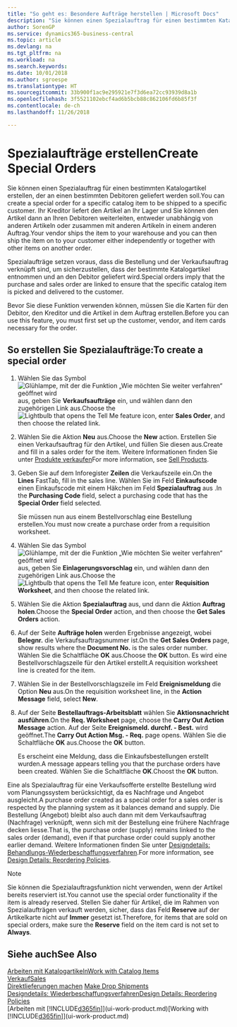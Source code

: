 ```yaml
---
title: "So geht es: Besondere Aufträge herstellen | Microsoft Docs"
description: "Sie können einen Spezialauftrag für einen bestimmten Katalogartikel erstellen, der an einen bestimmten Debitoren geliefert werden soll. Ihr Kreditor liefert den Artikel an Ihr Lager und Sie können den Artikel dann an Ihren Debitoren weiterleiten, entweder unabhängig von anderen Artikeln oder zusammen mit anderen Artikeln in einem anderen Auftrag."
author: SorenGP
ms.service: dynamics365-business-central
ms.topic: article
ms.devlang: na
ms.tgt_pltfrm: na
ms.workload: na
ms.search.keywords: 
ms.date: 10/01/2018
ms.author: sgroespe
ms.translationtype: HT
ms.sourcegitcommit: 33b900f1ac9e295921e7f3d6ea72cc93939d8a1b
ms.openlocfilehash: 3f5521102ebcf4ad6b5bcb88c862106fd6b85f3f
ms.contentlocale: de-ch
ms.lasthandoff: 11/26/2018

---
```

# <a name="create-special-orders"></a><span data-ttu-id="3c637-104">Spezialaufträge erstellen</span><span class="sxs-lookup"><span data-stu-id="3c637-104">Create Special Orders</span></span>
<span data-ttu-id="3c637-105">Sie können einen Spezialauftrag für einen bestimmten Katalogartikel erstellen, der an einen bestimmten Debitoren geliefert werden soll.</span><span class="sxs-lookup"><span data-stu-id="3c637-105">You can create a special order for a specific catalog item to be shipped to a specific customer.</span></span> <span data-ttu-id="3c637-106">Ihr Kreditor liefert den Artikel an Ihr Lager und Sie können den Artikel dann an Ihren Debitoren weiterleiten, entweder unabhängig von anderen Artikeln oder zusammen mit anderen Artikeln in einem anderen Auftrag.</span><span class="sxs-lookup"><span data-stu-id="3c637-106">Your vendor ships the item to your warehouse and you can then ship the item on to your customer either independently or together with other items on another order.</span></span>  

<span data-ttu-id="3c637-107">Spezialaufträge setzen voraus, dass die Bestellung und der Verkaufsauftrag verknüpft sind, um sicherzustellen, dass der bestimmte Katalogartikel entnommen und an den Debitor geliefert wird.</span><span class="sxs-lookup"><span data-stu-id="3c637-107">Special orders imply that the purchase and sales order are linked to ensure that the specific catalog item is picked and delivered to the customer.</span></span>  

<span data-ttu-id="3c637-108">Bevor Sie diese Funktion verwenden können, müssen Sie die Karten für den Debitor, den Kreditor und die Artikel in dem Auftrag erstellen.</span><span class="sxs-lookup"><span data-stu-id="3c637-108">Before you can use this feature, you must first set up the customer, vendor, and item cards necessary for the order.</span></span>  

## <a name="to-create-a-special-order"></a><span data-ttu-id="3c637-109">So erstellen Sie Spezialaufträge:</span><span class="sxs-lookup"><span data-stu-id="3c637-109">To create a special order</span></span>  
1.  <span data-ttu-id="3c637-110">Wählen Sie das Symbol ![Glühlampe, mit der die Funktion „Wie möchten Sie weiter verfahren“ geöffnet wird](media/ui-search/search_small.png "Wie möchten Sie weiter verfahren?") aus, geben Sie **Verkaufsaufträge** ein, und wählen dann den zugehörigen Link aus.</span><span class="sxs-lookup"><span data-stu-id="3c637-110">Choose the ![Lightbulb that opens the Tell Me feature](media/ui-search/search_small.png "Tell me what you want to do") icon, enter **Sales Order**, and then choose the related link.</span></span>  
2. <span data-ttu-id="3c637-111">Wählen Sie die Aktion **Neu** aus.</span><span class="sxs-lookup"><span data-stu-id="3c637-111">Choose the **New** action.</span></span> <span data-ttu-id="3c637-112">Erstellen Sie einen  Verkaufsauftrag für den Artikel, und füllen Sie diesen aus.</span><span class="sxs-lookup"><span data-stu-id="3c637-112">Create and fill in a  sales order for the item.</span></span> <span data-ttu-id="3c637-113">Weitere Informationen finden Sie unter [Produkte verkaufen](sales-how-sell-products.md)</span><span class="sxs-lookup"><span data-stu-id="3c637-113">For more information, see [Sell Products](sales-how-sell-products.md).</span></span>
3.  <span data-ttu-id="3c637-114">Geben Sie auf dem Inforegister **Zeilen** die Verkaufszeile ein.</span><span class="sxs-lookup"><span data-stu-id="3c637-114">On the **Lines** FastTab, fill in the sales line.</span></span> <span data-ttu-id="3c637-115">Wählen Sie im Feld **Einkaufscode** einen Einkaufscode mit einem Häkchen im Feld **Spezialauftrag** aus .</span><span class="sxs-lookup"><span data-stu-id="3c637-115">In the **Purchasing Code** field, select a purchasing code that has the **Special Order** field selected.</span></span>

    <span data-ttu-id="3c637-116">Sie müssen nun aus einem Bestellvorschlag eine Bestellung erstellen.</span><span class="sxs-lookup"><span data-stu-id="3c637-116">You must now create a purchase order from a requisition worksheet.</span></span>  
4. <span data-ttu-id="3c637-117">Wählen Sie das Symbol ![Glühlampe, mit der die Funktion „Wie möchten Sie weiter verfahren“ geöffnet wird](media/ui-search/search_small.png "Wie möchten Sie weiter verfahren?") aus, geben Sie **Einlagerungsvorschlag** ein, und wählen dann den zugehörigen Link aus.</span><span class="sxs-lookup"><span data-stu-id="3c637-117">Choose the ![Lightbulb that opens the Tell Me feature](media/ui-search/search_small.png "Tell me what you want to do") icon, enter **Requisition Worksheet**, and then choose the related link.</span></span>  
5. <span data-ttu-id="3c637-118">Wählen Sie die Aktion **Spezialauftrag** aus, und dann die Aktion **Auftrag holen**.</span><span class="sxs-lookup"><span data-stu-id="3c637-118">Choose the **Special Order** action, and then choose the **Get Sales Orders** action.</span></span>  
6.  <span data-ttu-id="3c637-119">Auf der Seite **Aufträge holen** werden Ergebnisse angezeigt, wobei **Belegnr.** die Verkaufsauftragsnummer ist.</span><span class="sxs-lookup"><span data-stu-id="3c637-119">On the **Get Sales Orders** page, show results where the **Document No.** is the sales order number.</span></span> <span data-ttu-id="3c637-120">Wählen Sie die Schaltfläche **OK** aus.</span><span class="sxs-lookup"><span data-stu-id="3c637-120">Choose the **OK** button.</span></span> <span data-ttu-id="3c637-121">Es wird eine Bestellvorschlagszeile für den Artikel erstellt.</span><span class="sxs-lookup"><span data-stu-id="3c637-121">A requisition worksheet line is created for the item.</span></span>  
7.  <span data-ttu-id="3c637-122">Wählen Sie in der Bestellvorschlagszeile im Feld **Ereignismeldung** die Option **Neu** aus.</span><span class="sxs-lookup"><span data-stu-id="3c637-122">On the requisition worksheet line, in the **Action Message** field, select **New**.</span></span>  
8.  <span data-ttu-id="3c637-123">Auf der Seite **Bestellauftrags-Arbeitsblatt** wählen Sie **Aktionsnachricht ausführen**.</span><span class="sxs-lookup"><span data-stu-id="3c637-123">On the **Req. Worksheet** page, choose the **Carry Out Action Message** action.</span></span> <span data-ttu-id="3c637-124">Auf der Seite **Ereignismeld. durchf. - Best.** wird geöffnet.</span><span class="sxs-lookup"><span data-stu-id="3c637-124">The **Carry Out Action Msg. - Req.** page opens.</span></span> <span data-ttu-id="3c637-125">Wählen Sie die Schaltfläche **OK** aus.</span><span class="sxs-lookup"><span data-stu-id="3c637-125">Choose the **OK** button.</span></span>  

    <span data-ttu-id="3c637-126">Es erscheint eine Meldung, dass die Einkaufsbestellungen erstellt wurden.</span><span class="sxs-lookup"><span data-stu-id="3c637-126">A message appears telling you that the purchase orders have been created.</span></span> <span data-ttu-id="3c637-127">Wählen Sie die Schaltfläche **OK**.</span><span class="sxs-lookup"><span data-stu-id="3c637-127">Choost the **OK** button.</span></span>  

<span data-ttu-id="3c637-128">Eine als Spezialauftrag für eine Verkaufsofferte erstellte Bestellung wird vom Planungssystem berücksichtigt, da es Nachfrage und Angebot ausgleicht.</span><span class="sxs-lookup"><span data-stu-id="3c637-128">A purchase order created as a special order for a sales order is respected by the planning system as it balances demand and supply.</span></span> <span data-ttu-id="3c637-129">Die Bestellung (Angebot) bleibt also auch dann mit dem Verkaufsauftrag (Nachfrage) verknüpft, wenn sich mit der Bestellung eine frühere Nachfrage decken liesse.</span><span class="sxs-lookup"><span data-stu-id="3c637-129">That is, the purchase order (supply) remains linked to the sales order (demand), even if that purchase order could supply another earlier demand.</span></span> <span data-ttu-id="3c637-130">Weitere Informationen finden Sie unter [Designdetails: Behandlungs-Wiederbeschaffungsverfahren](design-details-reservation-order-tracking-and-action-messaging.md).</span><span class="sxs-lookup"><span data-stu-id="3c637-130">For more information, see [Design Details: Reordering Policies](design-details-reservation-order-tracking-and-action-messaging.md).</span></span>  

> [!NOTE]  
>  <span data-ttu-id="3c637-131">Sie können die Spezialauftragsfunktion nicht verwenden, wenn der Artikel bereits reserviert ist.</span><span class="sxs-lookup"><span data-stu-id="3c637-131">You cannot use the special order functionality if the item is already reserved.</span></span> <span data-ttu-id="3c637-132">Stellen Sie daher für Artikel, die im Rahmen von Spezialaufträgen verkauft werden, sicher, dass das Feld **Reserve** auf der Artikelkarte nicht auf **Immer** gesetzt ist.</span><span class="sxs-lookup"><span data-stu-id="3c637-132">Therefore, for items that are sold on special orders, make sure the **Reserve** field on the item card is not set to **Always**.</span></span>  

## <a name="see-also"></a><span data-ttu-id="3c637-133">Siehe auch</span><span class="sxs-lookup"><span data-stu-id="3c637-133">See Also</span></span>  
[<span data-ttu-id="3c637-134">Arbeiten mit Katalogartikeln</span><span class="sxs-lookup"><span data-stu-id="3c637-134">Work with Catalog Items</span></span>](inventory-how-work-nonstock-items.md)  
[<span data-ttu-id="3c637-135">Verkauf</span><span class="sxs-lookup"><span data-stu-id="3c637-135">Sales</span></span>](sales-manage-sales.md)  
<span data-ttu-id="3c637-136">[Direktlieferungen machen](sales-how-drop-shipment.md) </span><span class="sxs-lookup"><span data-stu-id="3c637-136">[Make Drop Shipments](sales-how-drop-shipment.md) </span></span>  
[<span data-ttu-id="3c637-137">Designdetails: Wiederbeschaffungsverfahren</span><span class="sxs-lookup"><span data-stu-id="3c637-137">Design Details: Reordering Policies</span></span>](design-details-reservation-order-tracking-and-action-messaging.md)  
<span data-ttu-id="3c637-138">[Arbeiten mit [!INCLUDE[d365fin](includes/d365fin_md.md)]](ui-work-product.md)</span><span class="sxs-lookup"><span data-stu-id="3c637-138">[Working with [!INCLUDE[d365fin](includes/d365fin_md.md)]](ui-work-product.md)</span></span>

